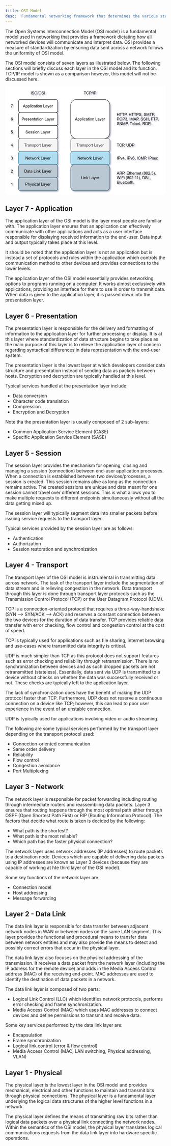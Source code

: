 ```yaml
---
title: OSI Model
desc: 'Fundamental networking framework that determines the various stages in which data is handled across a network.'
---
```


The Open Systems Interconnection Model (OSI model) is a fundamental model used in networking that provides a framework dictating how all networked devices will communicate and interpret data. OSI provides a measure of standardization by ensuring data sent across a network follows the uniformity of OSI model.

The OSI model consists of seven layers as illustrated below. The following sections will briefly discuss each layer in the OSI model and its function. TCP/IP model is shown as a comparison however, this model will not be discussed here.

![OSI Model](../assets/images/network/osi_model/OSI.png)

## Layer 7 - Application
The application layer of the OSI model is the layer most people are familiar with. The application layer ensures that an application can effectively communicate with other applications and acts as a user interface responsible for displaying received information to the end-user. Data input and output typically takes place at this level.

It should be noted that the application layer is not an application but is instead a set of protocols and rules within the application which controls the communication method to other devices and provides connections to the lower levels.

The application layer of the OSI model essentially provides networking options to programs running on a computer. It works almost exclusively with applications, providing an interface for them to use in order to transmit data. When data is given to the application layer, it is passed down into the presentation layer.

## Layer 6 - Presentation
The presentation layer is responsible for the delivery and formatting of information to the application layer for further processing or display. It is at this layer where standardization of data structure begins to take place as the main purpose of this layer is to relieve the application layer of concern regarding syntactical differences in data representation with the end-user system.

The presentation layer is the lowest layer at which developers consider data structure and presentation instead of sending data as packets between hosts. Encryption and decryption are typically handled at this level.

Typical services handled at the presentation layer include:
  - Data conversion
  - Character code translation
  - Compression
  - Encryption and Decryption

Note tha the presentation layer is usually composed of 2 sub-layers:
  - Common Application Service Element (CASE)
  - Specific Application Service Element (SASE)

## Layer 5 - Session
The session layer provides the mechanism for opening, closing and managing a session (connection) between end-user application processes. When a connection is established between two devices/processes, a session is created. This session remains alive as long as the connection remains active. The created sessions are unique and data meant for one session cannot travel over different sessions. This is what allows you to make multiple requests to different endpoints simultaneously without all the data getting mixed up.

The session layer will typically segment data into smaller packets before issuing service requests to the transport layer.

Typical services provided by the session layer are as follows:
  - Authentication
  - Authorization
  - Session restoration and synchronization
  
## Layer 4 - Transport
The transport layer of the OSI model is instrumental in transmitting data across network. The task of the transport layer include the segmentation of data stream and in relieving congestion in the network. Data transport through this layer is done through transport layer protocols such as the Transmission Control Protocol (TCP) or the User Datagram Protocol (UDM).

TCP is a connection-oriented protocol that requires a three-way-handshake (SYN --> SYN/ACK --> ACK) and reserves a constant connection between the two devices for the duration of data transfer. TCP provides reliable data transfer with error checking, flow control and congestion control at the cost of speed.

TCP is typically used for applications such as file sharing, internet browsing and use-cases where transmitted data integrity is critical.

UDP is much simpler than TCP as this protocol does not support features such as error checking and reliability through retransmission. There is no synchronization between devices and as such dropped packets are not retransmitted (stateless). Essentially, data sent via UDP is transmitted to a device without checks on whether the data was successfully received or not. These checks are typically left to the application layer. 

The lack of synchronization does have the benefit of making the UDP protocol faster than TCP. Furthermore, UDP does not reserve a continuous connection on a device like TCP; however, this can lead to poor user experience in the event of an unstable connection.

UDP is typically used for applications involving video or audio streaming.

The following are some typical services performed by the transport layer depending on the transport protocol used:
  - Connection-oriented communication
  - Same order delivery
  - Reliability
  - Flow control
  - Congestion avoidance
  - Port Multiplexing

## Layer 3 - Network
The network layer is responsible for packet forwarding including routing through intermediate routers and reassembling data packets. Layer 3 ensures that routing happens through the most optimal path either through OSPF (Open Shortest Path First) or RIP (Routing Information Protocol). The factors that decide what route is taken is decided by the following:
  - What path is the shortest?
  - What path is the most reliable?
  - Which path has the faster physical connection?

The network layer uses network addresses (IP addresses) to route packets to a destination node. Devices which are capable of delivering data packets using IP addresses are known as Layer 3 devices (because they are capable of working at hte third layer of the OSI model).

Some key functions of the network layer are:
  - Connection model
  - Host addressing
  - Message forwarding

## Layer 2 - Data Link
The data link layer is responsible for data transfer between adjacent network nodes in WAN or between nodes on the same LAN segment. This layer provides the functional and procedural means to transfer data between network entities and may also provide the means to detect and possibly correct errors that occur in the physical layer.

The data link layer also focuses on the physical addressing of the transmission. It receives a data packet from the network layer (including the IP address for the remote device) and adds in the Media Access Control address (MAC) of the receiving end-point. MAC addresses are used to identify the destination of data packets in a network.

The data link layer is composed of two parts: 
  - Logical Link Control (LLC) which identifies network protocols, performs error checking and frame synchronization.
  - Media Access Control (MAC) which uses MAC addresses to connect devices and define permissions to transmit and receive data.

Some key services performed by the data link layer are:
  - Encapsulation
  - Frame synchronization
  - Logical link control (error & flow control)
  - Media Access Control (MAC, LAN switching, Physical addressing, VLAN)

## Layer 1 - Physical
The physical layer is the lowest layer in the OSI model and provides mechanical, electrical and other functions to maintain and transmit bits through physical connections. The physical layer is a fundamental layer underlying the logical data structures of the higher level functions in a network.

The physical layer defines the means of transmitting raw bits rather than logical data packets over a physical link connecting the network nodes. Within the semantics of the OSI model, the physical layer translates logical communications requests from the data link layer into hardware specific operations.